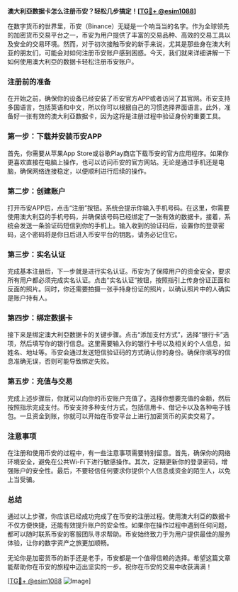 **澳大利亞数据卡怎么注册币安？轻松几步搞定！[[TG💪+ @esim1088](https://t.me/s/esim1088)]**

在数字货币的世界里，币安（Binance）无疑是一个响当当的名字。作为全球领先的加密货币交易平台之一，币安为用户提供了丰富的交易品种、高效的交易工具以及安全的交易环境。然而，对于初次接触币安的新手来说，尤其是那些身在澳大利亚的朋友们，可能会对如何注册币安账户感到困惑。今天，我们就来详细讲解一下如何使用澳大利亞的数据卡轻松注册币安账户。

### 注册前的准备

在开始之前，确保你的设备已经安装了币安官方APP或者访问了其官网。币安支持多国语言，包括英语和中文，所以你可以根据自己的习惯选择界面语言。此外，准备好一张有效的澳大利亞数据卡，因为这将是注册过程中验证身份的重要工具。

### 第一步：下载并安装币安APP

首先，你需要从苹果App Store或谷歌Play商店下载币安的官方应用程序。如果你更喜欢直接在电脑上操作，也可以访问币安的官方网站。无论是通过手机还是电脑，确保网络连接稳定，以便顺利进行后续的操作。

### 第二步：创建账户

打开币安APP后，点击“注册”按钮。系统会提示你输入手机号码。在这里，你需要使用澳大利亞的手机号码，并确保该号码已经绑定了一张有效的数据卡。接着，系统会发送一条验证码短信到你的手机上。输入收到的验证码后，设置你的登录密码，这个密码将是你日后进入币安平台的钥匙，请务必记住它。

### 第三步：实名认证

完成基本注册后，下一步就是进行实名认证。币安为了保障用户的资金安全，要求所有用户都必须完成实名认证。点击“实名认证”按钮，按照指引上传身份证正面和反面的照片。同时，你还需要拍摄一张手持身份证的照片，以确认照片中的人确实是账户持有人。

### 第四步：绑定数据卡

接下来是绑定澳大利亞数据卡的关键步骤。点击“添加支付方式”，选择“银行卡”选项，然后填写你的银行信息。这里需要输入你的银行卡号以及相关的个人信息，如姓名、地址等。币安会通过发送短信验证码的方式确认你的身份。确保你填写的信息准确无误，否则可能导致绑定失败。

### 第五步：充值与交易

完成上述步骤后，你就可以向你的币安账户充值了。选择你想要充值的金额，然后按照指示完成支付。币安支持多种支付方式，包括信用卡、借记卡以及各种电子钱包。一旦资金到账，你就可以开始在币安平台上进行加密货币的买卖交易了。

### 注意事项

在注册和使用币安的过程中，有一些注意事项需要特别留意。首先，确保你的网络环境安全，避免在公共Wi-Fi下进行敏感操作。其次，定期更新你的登录密码，增强账户的安全性。最后，不要轻信任何要求你提供个人信息或资金的陌生人，以免上当受骗。

### 总结

通过以上步骤，你应该已经成功完成了在币安的注册过程。使用澳大利亞的数据卡不仅方便快捷，还能有效提升账户的安全性。如果你在操作过程中遇到任何问题，都可以随时联系币安的客服团队寻求帮助。币安始终致力于为用户提供最佳的服务体验，让你的数字资产之旅更加顺畅。

无论你是加密货币的新手还是老手，币安都是一个值得信赖的选择。希望这篇文章能帮助你在币安的旅程中迈出坚实的一步。祝你在币安的交易中收获满满！

[[TG💪+ @esim1088](https://t.me/s/esim1088) ![Image](https://i.postimg.cc/4NQfJmqS/Snipaste-2025-05-13-00-14-12.png)]